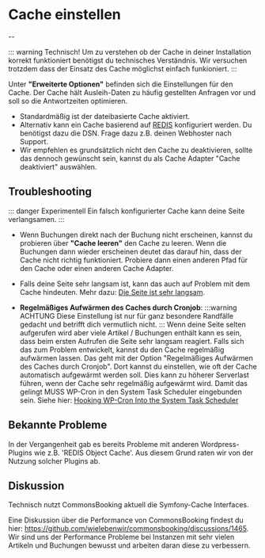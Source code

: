 # Cache einstellen

--

::: warning Technisch!
Um zu verstehen ob der Cache in deiner Installation korrekt funktioniert benötigst du technisches Verständnis.
Wir versuchen trotzdem dass der Einsatz des Cache möglichst einfach funkioniert.
:::


Unter **"Erweiterte Optionen"** befinden sich die Einstellungen für den Cache.
Der Cache hält Ausleih-Daten zu häufig gestellten Anfragen vor und soll so die Antwortzeiten optimieren.

* Standardmäßig ist der dateibasierte Cache aktiviert.
* Alternativ kann ein Cache basierend auf [REDIS](http://redis.io) konfiguriert werden. Du benötigst dazu die DSN. Frage dazu z.B. deinen Webhoster nach Support.
* Wir empfehlen es grundsätzlich nicht den Cache zu deaktivieren, sollte das dennoch gewünscht sein, kannst du als Cache Adapter "Cache deaktiviert" auswählen.

## Troubleshooting

::: danger Experimentell
Ein falsch konfigurierter Cache kann deine Seite verlangsamen.
:::

* Wenn Buchungen direkt nach der Buchung nicht erscheinen, kannst du probieren über **"Cache leeren"** den Cache zu leeren.
  Wenn die Buchungen dann wieder erscheinen deutet das darauf hin, dass der Cache nicht richtig funktioniert.
  Probiere dann einen anderen Pfad für den Cache oder einen anderen Cache Adapter.

* Falls deine Seite sehr langsam ist, kann das auch auf Problem mit dem Cache hindeuten.
  Mehr dazu: [Die Seite ist sehr langsam](/dokumentation/haeufige-fragen-faq/die-seite-ist-sehr-langsam).

* **Regelmäßiges Aufwärmen des Caches durch Cronjob**:
  :::warning ACHTUNG
  Diese Einstellung ist nur für ganz besondere Randfälle gedacht und betrifft dich vermutlich nicht.
  :::
  Wenn deine Seite selten aufgerufen wird aber viele Artikel / Buchungen enthält kann es sein, dass beim ersten Aufrufen
  die Seite sehr langsam reagiert. Falls sich das zum Problem entwickelt, kannst du den Cache regelmäßig aufwärmen lassen.
  Das geht mit der Option "Regelmäßiges Aufwärmen des Caches durch Cronjob". Dort kannst du einstellen, wie oft der Cache
  automatisch aufgewärmt werden soll. Dies kann zu höherer Serverlast führen, wenn der Cache sehr regelmäßig aufgewärmt wird.
  Damit das gelingt MUSS WP-Cron in den System Task Scheduler eingebunden sein. Siehe hier: [Hooking WP-Cron Into the System Task Scheduler](https://developer.wordpress.org/plugins/cron/hooking-wp-cron-into-the-system-task-scheduler/)

## Bekannte Probleme

In der Vergangenheit gab es bereits Probleme mit anderen Wordpress-Plugins wie z.B. 'REDIS Object Cache'.
Aus diesem Grund raten wir von der Nutzung solcher Plugins ab.

## Diskussion

Technisch nutzt CommonsBooking aktuell die Symfony-Cache Interfaces.

Eine Diskussion über die Performance von CommonsBooking findest du hier: https://github.com/wielebenwir/commonsbooking/discussions/1465.
Wir sind uns der Performance Probleme bei Instanzen mit sehr vielen Artikeln und Buchungen bewusst und arbeiten daran diese zu verbessern.

